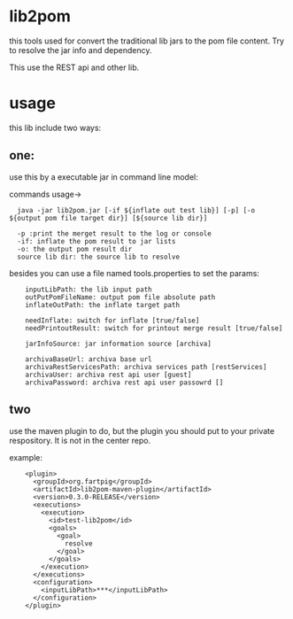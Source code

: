 # lib2pom

this tools used for convert the traditional lib jars to the pom file content. Try to resolve the jar info and dependency.

This use the REST api and other lib.

# usage

this lib include two ways:

## one:
use this by a executable jar in command line model:

commands usage->

	  java -jar lib2pom.jar [-if ${inflate out test lib}] [-p] [-o ${output pom file target dir}] [${source lib dir}]
	
	  -p :print the merget result to the log or console
	  -if: inflate the pom result to jar lists
	  -o: the output pom result dir
	  source lib dir: the source lib to resolve

besides you can use a file named tools.properties to set the params:

		inputLibPath: the lib input path
		outPutPomFileName: output pom file absolute path
		inflateOutPath: the inflate target path

		needInflate: switch for inflate [true/false]
		needPrintoutResult: switch for printout merge result [true/false]

		jarInfoSource: jar information source [archiva]

		archivaBaseUrl: archiva base url
		archivaRestServicesPath: archiva services path [restServices]
		archivaUser: archiva rest api user [guest]
		archivaPassword: archiva rest api user passowrd []

    
## two
use the maven plugin to do, but the plugin you should put to your private respository. It is not in the center repo.

example:

		<plugin>
          <groupId>org.fartpig</groupId>
          <artifactId>lib2pom-maven-plugin</artifactId>
          <version>0.3.0-RELEASE</version>
          <executions>
            <execution>
              <id>test-lib2pom</id>
              <goals>
                <goal>
                  resolve
                </goal>
              </goals>
            </execution>
          </executions>
          <configuration>
            <inputLibPath>***</inputLibPath>
          </configuration>
		</plugin>
